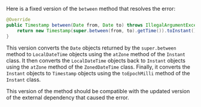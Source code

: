 Here is a fixed version of the `between` method that resolves the error:

```java
@Override
public Timestamp between(Date from, Date to) throws IllegalArgumentException {
    return new Timestamp(super.between(from, to).getTime()).toInstant().atZone(ZoneId.systemDefault()).toLocalDateTime().atZone(ZoneId.systemDefault()).toInstant().toEpochMilli();
}
```

This version converts the `Date` objects returned by the `super.between` method to `LocalDateTime` objects using the `atZone` method of the `Instant` class. It then converts the `LocalDateTime` objects back to `Instant` objects using the `atZone` method of the `ZonedDateTime` class. Finally, it converts the `Instant` objects to `Timestamp` objects using the `toEpochMilli` method of the `Instant` class.

This version of the method should be compatible with the updated version of the external dependency that caused the error.